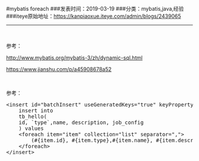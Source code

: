 #mybatis foreach
###发表时间：2019-03-19
###分类：mybatis,java,经验
###iteye原始地址：<a href="https://kanpiaoxue.iteye.com/admin/blogs/2439065" target="_blank">https://kanpiaoxue.iteye.com/admin/blogs/2439065</a>

---

<div class="iteye-blog-content-contain" style="font-size: 14px;"> 
 <p>&nbsp;</p> 
 <p>参考：&nbsp;</p> 
 <p><a href="http://www.mybatis.org/mybatis-3/zh/dynamic-sql.html">http://www.mybatis.org/mybatis-3/zh/dynamic-sql.html</a></p> 
 <p><a href="https://www.jianshu.com/p/a45908678a52">https://www.jianshu.com/p/a45908678a52</a></p> 
 <p>&nbsp;</p> 
 <p>参考：</p> 
 <pre name="code" class="java">&lt;insert id="batchInsert" useGeneratedKeys="true" keyProperty="id"&gt;
    insert into
    tb_hello(
    id, `type`,name, description, job_config
    ) values
    &lt;foreach item="item" collection="list" separator=","&gt;
        (#{item.id}, #{item.type},#{item.name}, #{item.description})
    &lt;/foreach&gt;
&lt;/insert&gt;</pre> 
 <p>&nbsp;</p> 
</div>